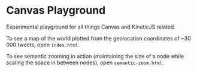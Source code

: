 Canvas Playground
=================
Experimental playground for all things Canvas and KineticJS related.

To see a map of the world plotted from the geolocation coordinates of ~30 000 tweets, open `index.html`.

To see semantic zooming in action (maintaining the size of a node while scaling the space in between nodes), open `semantic-zoom.html`.